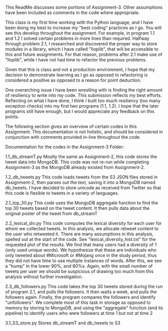 This ReadMe discusses some portions of Assignment-3. 
Other assumptions have been included as comments in the code where appropriate.

This class is my first time working with the Python language, and I have been
doing my best to increase my "best coding" practices as I go. You will see this
develop throughout the assignment. For example, in program 1.1 and 1.2 I solved
certain problems in more lines than required. Halfway through problem 2.1, I
researched and discovered the proper way to store modules in a library, which I
have called "lloplib", that will be accessible to this and future assignments.
For that reason, problems after 2.1 make use of "lloplib", while I have not
had time to refactor the previous problems.

Given that this is class and not a production environment, I hope that my decision
to demonstrate learning as I go as opposed to refactoring is considered a positive
as opposed to a reason for point deduction.

One overarching issue I have been wrestling with is finding the right amount of 
resiliency to write into my code. This submission reflects my best efforts. Reflecting 
on what I have done, I think I built too much resiliency (too many exception checks)
into my first two programs (1.1, 1.2). I hope that the later programs still have
enough, but I would appreciate any feedback on this points.

The following section gives an overview of certain codes in this Assignment.
This documentation is not holistic, and should be considered in conjunction with
comments provided in-line throughout the code.

Documentation for the codes in the Assignment-3 Folder:

1.1_db_streamT.py
Mostly the same as Assignment-2, this code stores the tweet data into MongoDB. 
This code was not re-run while completing Assignment-3 as the MongoDB already
existed from Assignment-2.

1.2_db_tweets.py
This code loads tweets from the S3 JSON files stored in Assignment-2, then parses
out the text, saving it into a MongoDB named db_tweets. I have decided to store
unicode as received from Twitter so that this code is flexible to tweets in a variety 
of languages.

2.1_top_30.py
This code uses the MongoDB aggregate function to find the top 30 tweets based on the
tweet content. It then pulls data about the original poster of the tweet from db_streamT

2.2_lexical_div.py
This code computes the lexical diversity for each user for whom we collected tweets. In this analysis,
we allocate retweet content to the user who retweeted it. There are many assumptions in this analysis,
spelled out at the start of the code. See "lexical_diversity_hist.txt" for the requested plot
of the results. We find that many users had a diversity of 1 (only used unique words). We hypothesize
that these are individuals who only tweeted about #Microsoft or #Mojang once in the study period, thus
they did not have time to use multiple instances of words. After this, we see a "hump" in the lower 90%,
and 80%s. Again, with the small number of tweets per user we should be suspicious of drawing too much
from this analysis without further investigation.

2.3_db_followers.py
This code takes the top 30 tweets stored during the run of program 2.1, and pulls the followers.
It then waits a week, and pulls the followers again. Finally, the program compares the followers
and identify "unfollowers". We complete most of this task in storage as opposed to memory by storing 
to MongoDB, and using the "aggregate" function (and its pipeline) to identify users who were followers 
at time 1 but not at time 2

3.1_S3_store.py
Stores db_streamT and db_tweets to S3